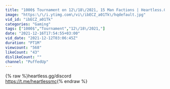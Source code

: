 ```yaml
---
title: "1000$ Tournament on 12\/18\/2021, 15 Man Factions | Heartless.GG"
image: "https:\/\/i.ytimg.com\/vi\/ibECZ_a01Tk\/hqdefault.jpg"
vid_id: "ibECZ_a01Tk"
categories: "Gaming"
tags: ["1000$","Tournament","12\/18\/2021,"]
date: "2021-12-16T17:54:55+03:00"
vid_date: "2021-12-12T03:06:45Z"
duration: "PT1M"
viewcount: "568"
likeCount: "43"
dislikeCount: ""
channel: "PuffedUp"
---
```

{% raw %}heartless.gg/discord<br /><a rel="nofollow" target="blank" href="https://t.me/heartlessmc">https://t.me/heartlessmc</a>{% endraw %}
